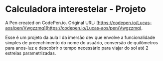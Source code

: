 # Calculadora interestelar - Projeto

A Pen created on CodePen.io. Original URL: [https://codepen.io/Lucas-aos/pen/Vwgzzmq](https://codepen.io/Lucas-aos/pen/Vwgzzmq).

Esse é um projeto da aula I da imersão dev que envolve a funcionalidade simples de preenchimento do nome do usuário,  conversão de quilômetros para anos-luz e descobrir o tempo necessário para viajar do sol até 2 estrelas parametrizadas.